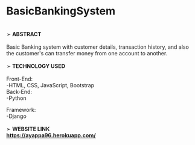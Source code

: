 # BasicBankingSystem
<br>
➢ <strong>ABSTRACT</strong><br>
<br>
Basic Banking system with customer details, transaction history, and also the customer's can transfer money from one account to another.
<br>
<br>
➢ <strong>TECHNOLOGY USED</strong><br>
<br>
Front-End:
<br>
-HTML, CSS, JavaScript, Bootstrap
<br>
Back-End:<br>
-Python<br>

Framework:<br>
-Django
<br>
<br>
➢ <strong>WEBSITE LINK</srtong><br>
https://ayappa96.herokuapp.com/
